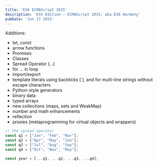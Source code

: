 ```yaml
---
title: 'ES6 ECMAScript 2015'
description: '6th Edition – ECMAScript 2015, aka ES6 Harmony'
pubDate: 'Jun 17 2015'
---
```


Additions:
- let, const
- arrow functions
- Promises
- Classes
- Spread Operator (...)
- for ... in loop
- import/export
- template literals using backticks (`), and for multi-line strings without escape characters
- Python-style generators
- binary data
- typed arrays
- new collections (maps, sets and WeakMap)
- number and math enhancements
- reflection
- proxies (metaprogramming for virtual objects and wrappers)

```js
// the spread operator
const q1 = ["Jan", "Feb", "Mar"];
const q2 = ["Apr", "May", "Jun"];
const q3 = ["Jul", "Aug", "Sep"];
const q4 = ["Oct", "Nov", "May"];

const year = [...q1, ...q2, ...q3, ...q4];
```
